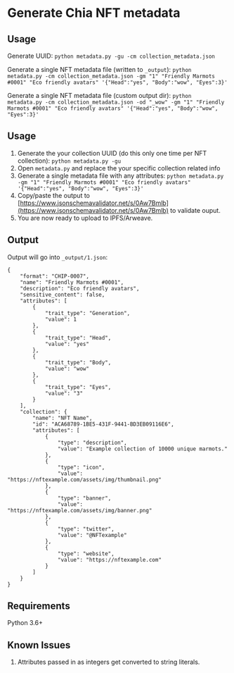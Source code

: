 # Generate Chia NFT metadata

## Usage

Generate UUID:
`python metadata.py -gu -cm collection_metadata.json`

Generate a single NFT metadata file (written to `_output`):
`python metadata.py -cm collection_metadata.json -gm "1" "Friendly Marmots #0001" "Eco friendly avatars" '{"Head":"yes", "Body":"wow", "Eyes":3}'`

Generate a single NFT metadata file (custom output dir):
`python metadata.py -cm collection_metadata.json -od "_wow" -gm "1" "Friendly Marmots #0001" "Eco friendly avatars" '{"Head":"yes", "Body":"wow", "Eyes":3}'`

## Usage

1. Generate the your collection UUID (do this only one time per NFT collection): `python metadata.py -gu`
1. Open `metadata.py` and replace the your specific collection related info
1. Generate a single metadata file with any attributes: `python metadata.py -gm "1" "Friendly Marmots #0001" "Eco friendly avatars" '{"Head":"yes", "Body":"wow", "Eyes":3}'`
1. Copy/paste the output to [https://www.jsonschemavalidator.net/s/0Aw7Bmlb](https://www.jsonschemavalidator.net/s/0Aw7Bmlb) to validate ouput.
1. You are now ready to upload to IPFS/Arweave.

## Output

Output will go into `_output/1.json`:
```
{
    "format": "CHIP-0007",
    "name": "Friendly Marmots #0001",
    "description": "Eco friendly avatars",
    "sensitive_content": false,
    "attributes": [
        {
            "trait_type": "Generation",
            "value": 1
        },
        {
            "trait_type": "Head",
            "value": "yes"
        },
        {
            "trait_type": "Body",
            "value": "wow"
        },
        {
            "trait_type": "Eyes",
            "value": "3"
        }
    ],
    "collection": {
        "name": "NFT Name",
        "id": "ACA68789-1BE5-431F-9441-BD3EB09116E6",
        "attributes": [
            {
                "type": "description",
                "value": "Example collection of 10000 unique marmots."
            },
            {
                "type": "icon",
                "value": "https://nftexample.com/assets/img/thumbnail.png"
            },
            {
                "type": "banner",
                "value": "https://nftexample.com/assets/img/banner.png"
            },
            {
                "type": "twitter",
                "value": "@NFTexample"
            },
            {
                "type": "website",
                "value": "https://nftexample.com"
            }
        ]
    }
}
```
## Requirements

Python 3.6+

## Known Issues

1. Attributes passed in as integers get converted to string literals.